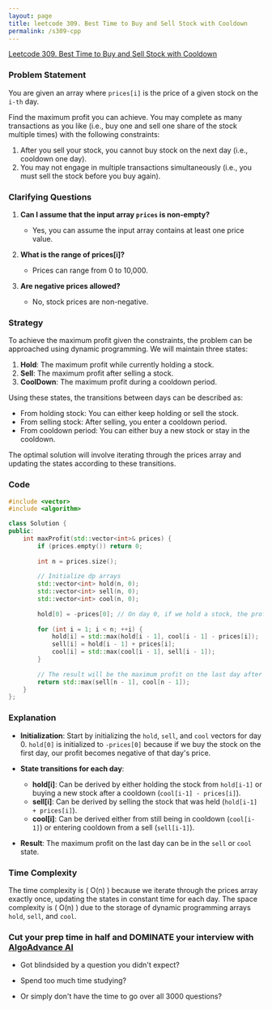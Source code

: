 ```yaml
---
layout: page
title: leetcode 309. Best Time to Buy and Sell Stock with Cooldown
permalink: /s309-cpp
---
```

[Leetcode 309. Best Time to Buy and Sell Stock with Cooldown](https://algoadvance.github.io/algoadvance/l309)
### Problem Statement

You are given an array where `prices[i]` is the price of a given stock on the `i-th` day.

Find the maximum profit you can achieve. You may complete as many transactions as you like (i.e., buy one and sell one share of the stock multiple times) with the following constraints:

1. After you sell your stock, you cannot buy stock on the next day (i.e., cooldown one day).
2. You may not engage in multiple transactions simultaneously (i.e., you must sell the stock before you buy again).

### Clarifying Questions

1. **Can I assume that the input array `prices` is non-empty?**
   - Yes, you can assume the input array contains at least one price value.

2. **What is the range of prices[i]?**
   - Prices can range from 0 to 10,000.

3. **Are negative prices allowed?**
   - No, stock prices are non-negative.

### Strategy

To achieve the maximum profit given the constraints, the problem can be approached using dynamic programming. We will maintain three states:
1. **Hold**: The maximum profit while currently holding a stock.
2. **Sell**: The maximum profit after selling a stock.
3. **CoolDown**: The maximum profit during a cooldown period.

Using these states, the transitions between days can be described as:
- From holding stock: You can either keep holding or sell the stock.
- From selling stock: After selling, you enter a cooldown period.
- From cooldown period: You can either buy a new stock or stay in the cooldown.

The optimal solution will involve iterating through the prices array and updating the states according to these transitions.

### Code

```cpp
#include <vector>
#include <algorithm>

class Solution {
public:
    int maxProfit(std::vector<int>& prices) {
        if (prices.empty()) return 0;
        
        int n = prices.size();
        
        // Initialize dp arrays
        std::vector<int> hold(n, 0);
        std::vector<int> sell(n, 0);
        std::vector<int> cool(n, 0);
        
        hold[0] = -prices[0]; // On day 0, if we hold a stock, the profit is negative of the price
        
        for (int i = 1; i < n; ++i) {
            hold[i] = std::max(hold[i - 1], cool[i - 1] - prices[i]);
            sell[i] = hold[i - 1] + prices[i];
            cool[i] = std::max(cool[i - 1], sell[i - 1]);
        }
        
        // The result will be the maximum profit on the last day after selling or being in cooldown
        return std::max(sell[n - 1], cool[n - 1]);
    }
};
```

### Explanation

- **Initialization**: Start by initializing the `hold`, `sell`, and `cool` vectors for day 0. `hold[0]` is initialized to `-prices[0]` because if we buy the stock on the first day, our profit becomes negative of that day's price.
  
- **State transitions for each day**:
  - **hold[i]**: Can be derived by either holding the stock from `hold[i-1]` or buying a new stock after a cooldown (`cool[i-1] - prices[i]`).
  - **sell[i]**: Can be derived by selling the stock that was held (`hold[i-1] + prices[i]`).
  - **cool[i]**: Can be derived either from still being in cooldown (`cool[i-1]`) or entering cooldown from a sell (`sell[i-1]`).

- **Result**: The maximum profit on the last day can be in the `sell` or `cool` state.

### Time Complexity

The time complexity is \( O(n) \) because we iterate through the prices array exactly once, updating the states in constant time for each day. The space complexity is \( O(n) \) due to the storage of dynamic programming arrays `hold`, `sell`, and `cool`.


### Cut your prep time in half and DOMINATE your interview with [AlgoAdvance AI](https://algoAdvance.com)

- Got blindsided by a question you didn't expect?

- Spend too much time studying?

- Or simply don't have the time to go over all 3000 questions?

